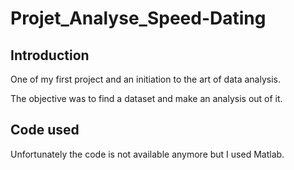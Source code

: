 # Projet_Analyse_Speed-Dating

## Introduction
One of my first project and an initiation to the art of data analysis.

The objective was to find a dataset and make an analysis out of it.

## Code used
Unfortunately the code is not available anymore but I used Matlab.
